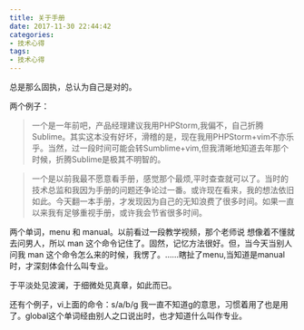```yaml
---
title: 关于手册
date: 2017-11-30 22:44:42
categories:
- 技术心得
tags:
- 技术心得
---
```


总是那么固执，总认为自己是对的。

两个例子：
> 一个是一年前吧，产品经理建议我用PHPStorm,我偏不，自己折腾Sublime。其实这本没有好坏，滑稽的是，现在我用PHPStorm+vim不亦乐乎。当然，过一段时间可能会转Sumblime+vim,但我清晰地知道去年那个时候，折腾Sublime是极其不明智的。

> 一个是以前我最不愿意看手册，感觉那个最烦,平时查查就可以了。当时的技术总监和我因为手册的问题还争论过一番。或许现在看来，我的想法依旧如此。今天翻一本手册，才发现因为自己的无知浪费了很多时间。如果一直以来我有足够重视手册，或许我会节省很多时间。

两个单词，menu 和 manual。以前看过一段教学视频，那个老师说 想像着不懂就去问男人，所以 man 这个命令记住了。固然，记忆方法很好。但，当今天当别人问我 man 这个命令怎么来的时候，我愣了。……瞎扯了menu,当知道是manual时，才深刻体会什么叫专业。

于平淡处见波澜，于细微处见真章，如此而已。

还有个例子，vi上面的命令：s/a/b/g  我一直不知道g的意思，习惯着用了也是用了。global这个单词经由别人之口说出时，也才知道什么叫作专业。


